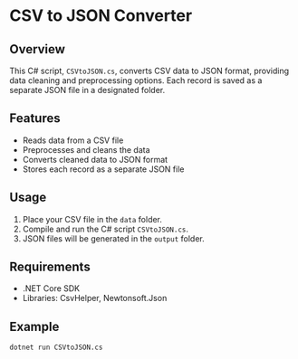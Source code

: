 # CSV to JSON Converter

## Overview
This C# script, `CSVtoJSON.cs`, converts CSV data to JSON format, providing data cleaning and preprocessing options. Each record is saved as a separate JSON file in a designated folder.

## Features
- Reads data from a CSV file
- Preprocesses and cleans the data
- Converts cleaned data to JSON format
- Stores each record as a separate JSON file

## Usage
1. Place your CSV file in the `data` folder.
2. Compile and run the C# script `CSVtoJSON.cs`.
3. JSON files will be generated in the `output` folder.

## Requirements
- .NET Core SDK
- Libraries: CsvHelper, Newtonsoft.Json

## Example
```bash
dotnet run CSVtoJSON.cs
```

